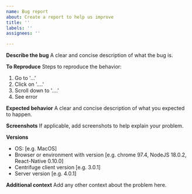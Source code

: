 ```yaml
---
name: Bug report
about: Create a report to help us improve
title: ''
labels: ''
assignees: ''

---
```


**Describe the bug**
A clear and concise description of what the bug is.

**To Reproduce**
Steps to reproduce the behavior:
1. Go to '...'
2. Click on '....'
3. Scroll down to '....'
4. See error

**Expected behavior**
A clear and concise description of what you expected to happen.

**Screenshots**
If applicable, add screenshots to help explain your problem.

**Versions**
 - OS: [e.g. MacOS]
 - Browser or environment with version [e.g. chrome 97.4, NodeJS 18.0.2, React-Native 0.10.0]
 - Centrifuge client version [e.g. 3.0.1]
 - Server version [e.g. 4.0.1]

**Additional context**
Add any other context about the problem here.
